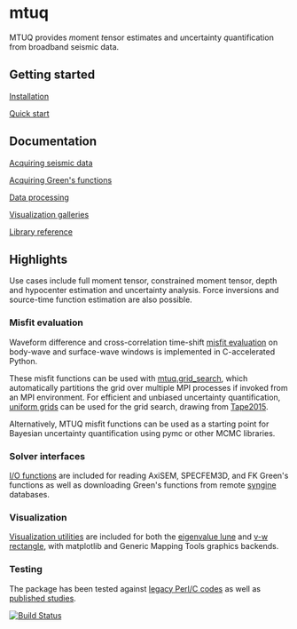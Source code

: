 # mtuq

MTUQ provides *m*oment *t*ensor estimates and *u*ncertainty *q*uantification from broadband seismic data.  


## Getting started

[Installation](https://uafgeotools.github.io/mtuq/install/index.html)

[Quick start](https://uafgeotools.github.io/mtuq/quick_start.html)



## Documentation

[Acquiring seismic data](https://uafgeotools.github.io/mtuq/user_guide/02.html)

[Acquiring Green's functions](https://uafgeotools.github.io/mtuq/user_guide/03.html)

[Data processing](https://uafgeotools.github.io/mtuq/user_guide/04.html)

[Visualization galleries](https://uafgeotools.github.io/mtuq/user_guide/05.html)

[Library reference](https://uafgeotools.github.io/mtuq/library/index.html)


## Highlights

Use cases include full moment tensor, constrained moment tensor, depth and hypocenter estimation and uncertainty analysis.  Force inversions and source-time function estimation are also possible.

### Misfit evaluation

Waveform difference and cross-correlation time-shift [misfit evaluation](https://uafgeotools.github.io/mtuq/library/index.html#data-processing-and-inversion) 
on body-wave and surface-wave windows is implemented in C-accelerated Python.

These misfit functions can be used with [mtuq.grid_search](https://uafgeotools.github.io/mtuq/library/generated/mtuq.grid_search.grid_search.html), which automatically partitions the grid over multiple MPI processes if invoked from an MPI environment.  For efficient and unbiased uncertainty quantification, [uniform grids](https://uafgeotools.github.io/mtuq/library/index.html#moment-tensor-and-force-grids) can be used for the grid search, drawing from [Tape2015](https://academic.oup.com/gji/article/202/3/2074/613765).

Alternatively, MTUQ misfit functions can be used as a starting point for Bayesian uncertainty quantification using pymc or other MCMC libraries.


### Solver interfaces

[I/O functions](https://uafgeotools.github.io/mtuq/library/index.html#data-i-o)
are included for reading AxiSEM, SPECFEM3D, and FK Green's functions as well as
downloading Green's functions from remote [syngine](http://ds.iris.edu/ds/products/syngine/) databases.


### Visualization

[Visualization utilities](https://uafgeotools.github.io/mtuq/user_guide/gallery_mt.html) are included for both the [eigenvalue lune](https://onlinelibrary.wiley.com/doi/10.1111/j.1365-246X.2012.05491.x) and [v-w rectangle](https://academic.oup.com/gji/article/202/3/2074/613765), with matplotlib and Generic Mapping Tools graphics backends.


### Testing

The package has been tested against [legacy Perl/C codes](https://github.com/uafgeotools/mtuq/blob/master/tests/benchmark_cap_vs_mtuq.py) as well as [published studies](https://github.com/rmodrak/mtbench).



[![Build Status](https://travis-ci.org/uafgeotools/mtuq.svg?branch=master)](https://travis-ci.org/uafgeotools/mtuq)

[Instaseis]: http://instaseis.net/

[obspy]: https://github.com/obspy/obspy/wiki

[ZhaoHelmberger1994]: https://pubs.geoscienceworld.org/ssa/bssa/article-abstract/84/1/91/102552/Source-estimation-from-broadband-regional?redirectedFrom=fulltext

[ZhuHelmberger1996]: https://pubs.geoscienceworld.org/ssa/bssa/article-abstract/86/5/1634/120218/Advancement-in-source-estimation-techniques-using?redirectedFrom=fulltext

